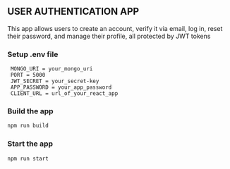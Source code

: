 ##          USER AUTHENTICATION APP
This app allows users to create an account, verify it via email, log in, reset their password, and manage their profile, all protected by JWT tokens

### Setup .env file
```env
 MONGO_URI = your_mongo_uri
 PORT = 5000
 JWT_SECRET = your_secret-key
 APP_PASSWORD = your_app_password
 CLIENT_URL = url_of_your_react_app
 ```

### Build the app
``` bash
npm run build
  ```
### Start the app
```bash
npm run start
```

